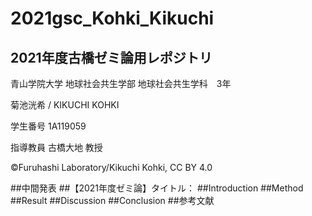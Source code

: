 # 2021gsc_Kohki_Kikuchi
## 2021年度古橋ゼミ論用レポジトリ
青山学院大学 地球社会共生学部 地球社会共生学科　3年

菊池洸希 / KIKUCHI KOHKI

学生番号 1A119059

指導教員 古橋大地 教授

©︎Furuhashi Laboratory/Kikuchi Kohki, CC BY 4.0

##中間発表
##【2021年度ゼミ論】タイトル：
##Introduction
##Method
##Result
##Discussion
##Conclusion
##参考文献
